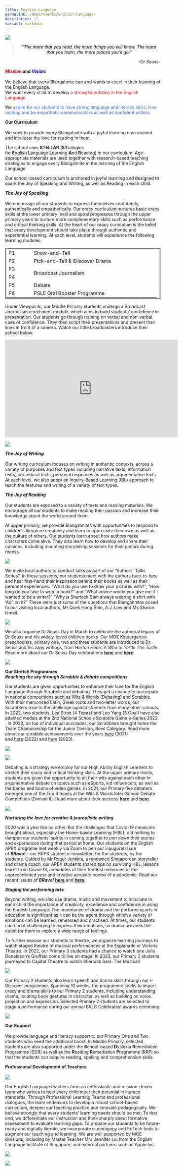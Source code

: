 ```yaml
---
title: English Language
permalink: /departments/english-language/
description: ""
variant: markdown
---
```

<img src="/images/EL-DEPT2.jpg"><br>
<blockquote>
<p style="text-align: center;"><span style="color: #000000;"><em>"The more that you read, the more things you will know. The more that you learn, the more places you’ll go."</em></span></p>
</blockquote>
<p style="text-align: right;"><em>-Dr Seuss-</em></p>
<p><strong><span style="color: #ff0000;">Mission&nbsp;</span>and&nbsp;<span style="color: #0000ff;">Vision</span>:<br><br></strong>We believe that every Blangahnite can and wants to excel in their learning of the English Language.<br>We want every child to develop&nbsp;<span style="color: #ff0000;">a strong foundation in the English Language.</span></p>
<p>We&nbsp;<span style="color: #3366ff;">aspire for our students to have strong language and literacy skills, love reading and be empathetic communicators as well as confident writers.</span></p>
<p><strong>Our Curriculum<br><br></strong>We seek to provide every Blangahnite with a joyful learning environment and inculcate the love for reading in them.</p>
<p>The school uses&nbsp;<strong>STELLAR</strong>&nbsp;(<strong>ST</strong>rategies for&nbsp;<strong>E</strong>nglish&nbsp;<strong>L</strong>anguage&nbsp;<strong>L</strong>earning&nbsp;<strong>A</strong>nd&nbsp;<strong>R</strong>eading) in our curriculum. Age-appropriate materials are used together with research-based teaching strategies to engage every Blangahnite in the learning of the English Language.</p>
<p>Our school-based curriculum is anchored in joyful learning and designed to spark the Joy of Speaking and Writing, as well as Reading in each child.</p>
<p><strong><em>The Joy of Speaking<br><br></em></strong>We encourage all our students to express themselves confidently, authentically and empathetically. Our oracy curriculum nurtures basic oracy skills at the lower primary level and spiral progresses through the upper primary years to nurture more complementary skills such as performance and critical thinking skills. At the heart of our oracy curriculum is the belief that oracy development should take place through authentic and experiential learning. At each level, students will experience the following learning modules:</p>
<table style="border-style: solid;">
<tbody>
<tr>
<td width="66">P1</td>
<td width="390">Show-and-Tell</td>
</tr>
<tr>
<td width="66">P2</td>
<td width="390"> Pick-and-Tell &amp; iDiscover Drama</td>
</tr>
<tr>
<td width="66">P3</td>
<td rowspan="2" width="390">Broadcast Journalism</td>
</tr>
<tr>
<td width="66">P4</td>
</tr>
<tr>
<td width="66">P5</td>
<td width="390">Debate</td>
</tr>
<tr>
<td>P6</td>
<td>PSLE Oral Booster Programme</td>
</tr>
</tbody>
</table>
<p>Under Viewpoints, our Middle Primary students undergo a Broadcast Journalism enrichment module, which aims to build students’ confidence in presentation. Our students go through training on verbal and non-verbal cues of confidence. They then script their presentations and present their lines in front of a camera. Watch our little broadcasters introduce their school below:</p>
<iframe width="560" height="315" src="https://www.youtube.com/embed/lWKBZPWIADk" title="Our favourite places in school!" frameborder="0" allow="accelerometer; autoplay; clipboard-write; encrypted-media; gyroscope; picture-in-picture; web-share" allowfullscreen=""></iframe>
<p>
<img src="/images/2024%20Photos/English%20Webpage/Broadcast_Journalism.jpg"></p>


<p><strong><em>The Joy of Writing<br><br></em></strong>Our writing curriculum focuses on writing in authentic contexts, across a variety of purposes and text types including narrative texts, information texts, procedural texts, personal responses as well as argumentative texts. At each level, we also adopt an Inquiry-Based Learning (IBL) approach to teach the features and writing of a variety of text types.</p>
<p><strong><em>The Joy of Reading<br><br></em></strong>Our students are exposed to a variety of texts and reading materials. We encourage all our students to make reading their passion and increase their knowledge about the world around them.</p>
<p>At upper primary, we provide Blangahnites with opportunities to respond to children’s literature creatively and learn to appreciate their own as well as the culture of others. Our students learn about how authors make characters come alive. They also learn how to develop and share their opinions, including mounting storytelling sessions for their juniors during recess.</p>

<p>
<img src="/images/2024%20Photos/English%20Webpage/Read_at_BRPS.jpg"></p>

<p>We invite local authors to conduct talks as part of our “Authors’ Talks Series”. In these sessions, our students meet with the authors face-to-face and hear first-hand their inspiration behind their books as well as their personal experiences. “What do you use to draw your pictures with?”, “How long do you take to write a book?” and “What advice would you give me if I wanted to be a writer?” “Why is Sherlock Sam always wearing a shirt with ‘Ad” on it?” These were just some of the questions that Blangahnites posed to our visiting local authors, Mr Quek Hong Shin, A.J. Low and Ms Sharon Ismail.</p>

<img src="/images/el1.jpg"><br>

<p>We also organise Dr Seuss Day in March to celebrate the authorial legacy of Dr Seuss and his widely-loved children books. Our MOE Kindergarten preschoolers, primary one, two and three students are introduced to Dr. Seuss and his zany writings, from&nbsp;<em>Horton Hears A Who</em>&nbsp;to&nbsp;<em>Yertle The Turtle</em>. Read more about our Dr Seuss Day celebrations&nbsp;<a href="/2022/03/18/junior-primary-and-moe-kindergartens-journey-to-dr-seuss-fantastical-worlds/"><strong>here</strong></a>&nbsp;and&nbsp;<a href="/2021/03/26/dr-seuss-day/"><strong>here</strong></a>.</p>
<img src="/images/english2.png">
<p><strong>Our Stretch Programmes</strong><br><strong><em>Reaching the sky through Scrabble &amp; debate competitions</em></strong></p>
<p>Our students are given opportunities to enhance their love for the English Language through Scrabble and debating. They get a chance to participate in national competitions such as Wits &amp; Words (Debating) and Scrabble. With their memorised Latin, Greek roots and two-letter words, our Scrabblers rose to the challenge against students from many other schools. In 2022, two students, Lea Stroe (4 Topaz) and Leo Yang (3 Opal) have also attained medals at the 2nd National Schools Scrabble Game e-Series 2022. . In 2023, on top of individual accolades, our Scrabblers brought home the Team Championship for the Junior Division, Bowl Category. Read more about our scrabble achievements over the years&nbsp;<a href="/2021/08/20/two-brps-students-advance-to-finals-of-2021-scrabble-tournament-for-beginners-by-mattel/">here</a>&nbsp;(2021) and&nbsp;<a href="/2022/05/18/brps-scrabblers-win-bronze-medals-at-national-schools-scrabble-game-e-series-nssges-2022/">here</a>&nbsp;(2022) and&nbsp;<a href="https://www.blangahrisepri.moe.edu.sg/2023/05/30/champion-scrabbles/">here</a>&nbsp;(2023).</p>

<p><img src="/images/2024%20Photos/English%20Webpage/Scrabblers.jpg"></p>
<img src="/images/el2.jpg">
<p>Debating is a strategy we employ for our High Ability English Learners to stretch their oracy and critical thinking skills. At the upper primary levels, students are given the opportunity to pit their wits against each other in argumentative debate on topics such as eSports, kid influencers, as well as the banes and boons of video games. In 2021, our Primary five debaters emerged one of the Top 4 teams at the Wits &amp; Words Inter-School Debate Competition (Divison II). Read more about their success&nbsp;<strong><a href="/2021/03/16/brps-debate-team-advances-to-quarterfinals-at-inter-school-competition/">here</a></strong>&nbsp;and&nbsp;<strong><a href="/2021/04/15/brps-debate-team-advances-to-semifinals-of-inter-school-competition/">here</a></strong>.</p>
<img src="/images/Debate-2-768x1024.jpeg">
<p><strong><em>Nurturing the love for creative &amp; journalistic writing</em></strong></p>
<p>2020 was a year like no other. But the challenges that Covid-19 measures brought about, especially the Home-based Learning (HBL), did nothing to dampen our students’ spirits in coming together to pen down their stories and experiences during that period at home. Our students on the English APEX programe met weekly via Zoom to pen our inaugural issue of&nbsp;<strong><em>BRavo!</em></strong>&nbsp;– our BRPS student e-newsletter, for the students, by the students. Guided by Mr Roger Jenkins, a renowned Singaporean storyteller and drama coach, our APEX students shared tips on surviving HBL, lessons learnt from Covid-19, anecdotes of their fondest memories of the unprecedented year and creative acoustic poems of a pandemic. Read our recent issues of&nbsp;<strong><em>BRavo!</em></strong>&nbsp;<a href="/files/Bravo-Issue-2021.pdf"><strong>here</strong>&nbsp;</a>and&nbsp;<a href="/files/BRAVO_final_13Jan2020_FINAL-1.pdf"><strong>here</strong></a>.</p>

<p><strong><em>Staging the performing arts</em></strong></p>
<p>Beyond writing, we also use drama, music and movement to inculcate in each child the importance of creativity, excellence and confidence in using the English Language. The importance of drama and the performing arts in education is significant as it can be the agent through which a variety of emotions can be learned, rehearsed and practised. At times, our students can find it challenging to express their emotions, so drama provides the outlet for them to explore a wide range of feelings.</p>
<p>To further expose our students to theatre, we organize learning journeys to watch staged theatre of musical performances at the Esplanade or Victoria Theatre. In 2022, our Primary 3 students had a chance to watch one Julia Donaldson’s Gruffalo come to live on stage! In 2023, our Primary 3 students journeyed to Capitol Theatre to watch Sherlock Sam: The Musical!</p>
<img src="/images/el3.jpg">
<p>Our Primary 2 students also learn speech and drama skills through our i-Discover programme. Spanning 10 weeks, the programme seeks to impart oracy and drama skills to our Primary 2 students, including understanding drama, locating body gestures in character, as well as building on voice projection and expression. Selected Primary 2 students are selected to stage a performance during our annual BRLC Celebrates! awards ceremony.</p>
<img src="/images/2024%20Photos/English%20Webpage/Drama.jpg">
<p><strong>Our Support<br><br></strong>We provide language and literacy support to our Primary One and Two students who need the additional boost. In Middle Primary, selected students are also supported under the&nbsp;<strong>S</strong>chool-based&nbsp;<strong>D</strong>yslexia&nbsp;<strong>R</strong>emediation Programme (SDR) as well as the&nbsp;<strong>R</strong>eading&nbsp;<strong>R</strong>emediation&nbsp;<strong>P</strong>rogramme (RRP) so that the students can acquire reading, spelling and comprehension skills.</p>
<p><strong>Professional Development of Teachers<br><br></strong>
<img src="/images/2024%20Photos/English%20Webpage/EL_Dept.jpg">
</p><p>Our English Language teachers form an enthusiastic and mission-driven team who strives to help every child meet their potential in literacy standards. Through Professional Learning Teams and professional dialogues, the team endeavors to develop a robust school-based curriculum, deepen our teaching practice and innovate pedagogically. We believe strongly that every students’ learning needs should be met. To that end, we differentiate our instruction and think sharply about formative assessment to evaluate learning gaps. To prepare our students to be future-ready and digitally literate, we incorporate e-pedagogy and EdTech tools to augment our teaching and learning. We are well supported by MOE divisions, including by Master Teacher Mrs Jennifer Lui from the English Language Institute of Singapore, and external partners such as Apple Inc.</p>
<img src="/images/MTT-Jennifer-1024x768.jpeg">
<p><img src="/images/2024%20Photos/English%20Webpage/Apple_Classroom.jpg"></p>